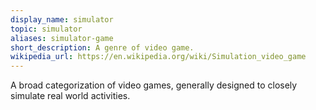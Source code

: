 ```yaml
---
display_name: simulator
topic: simulator
aliases: simulator-game
short_description: A genre of video game.
wikipedia_url: https://en.wikipedia.org/wiki/Simulation_video_game
---
```

A broad categorization of video games, generally designed to closely simulate real world activities.